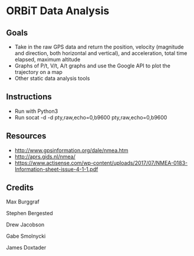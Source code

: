 # ORBiT Data Analysis

## Goals

- Take in the raw GPS data and return the position, velocity (magnitude and direction, both horizontal and vertical), and acceleration, total time elapsed, maximum altitude
- Graphs of P/t, V/t, A/t graphs and use the Google API to plot the trajectory on a map
- Other static data analysis tools
	
## Instructions

- Run with Python3
- Run socat -d -d pty,raw,echo=0,b9600 pty,raw,echo=0,b9600

## Resources

- http://www.gpsinformation.org/dale/nmea.htm
- http://aprs.gids.nl/nmea/
- https://www.actisense.com/wp-content/uploads/2017/07/NMEA-0183-Information-sheet-issue-4-1-1.pdf

## Credits

Max Burggraf

Stephen Bergested

Drew Jacobson

Gabe Smolnycki

James Doxtader
